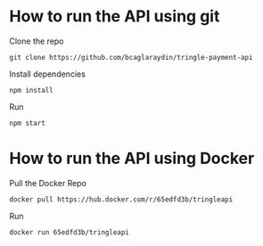 # How to run the API using git
Clone the repo

```
git clone https://github.com/bcaglaraydin/tringle-payment-api
```
Install dependencies
```
npm install
```

Run
```
npm start
```

# How to run the API using Docker
Pull the Docker Repo

```
docker pull https://hub.docker.com/r/65edfd3b/tringleapi
```

Run
```
docker run 65edfd3b/tringleapi
```


